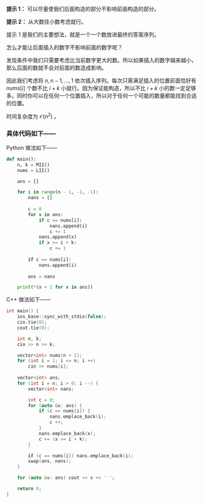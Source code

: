 **提示 1：** 可以尽量使我们后面构造的部分不影响前面构造的部分。

**提示 2：** 从大数往小数考虑就行。

提示 1 是我们的主要想法，就是一个一个数放进最终的答案序列。

怎么才能让后面插入的数字不影响前面的数字呢？

发现条件中我们只需要考虑比当前数字更大的数。所以如果插入的数字越来越小，那么后面的数就不会对前面的数造成影响。

因此我们考虑将 $n,n-1,\dots,1$ 依次插入序列。每次只需满足插入的位置前面恰好有 $nums[i]$ 个数不比 $i+k$ 小就行。因为保证能构造，所以不比 $i+k$ 小的数一定足够多。同时你可以在任何一个位置插入，所以对于任何一个可能的数量都能找到合适的位置。

时间复杂度为 $\mathcal{O}(n^2)$ 。

### 具体代码如下——

Python 做法如下——

```Python []
def main():
    n, k = MII()
    nums = LII()

    ans = []

    for i in range(n - 1, -1, -1):
        nans = []
        
        c = 0
        for x in ans:
            if c == nums[i]:
                nans.append(i)
                c += 1
            nans.append(x)
            if x >= i + k:
                c += 1
        
        if c == nums[i]:
            nans.append(i)
        
        ans = nans

    print(*(x + 1 for x in ans))
```

C++ 做法如下——

```cpp []
int main() {
    ios_base::sync_with_stdio(false);
    cin.tie(0);
    cout.tie(0);

    int n, k;
    cin >> n >> k;

    vector<int> nums(n + 1);
    for (int i = 1; i <= n; i ++)
        cin >> nums[i];
    
    vector<int> ans;
    for (int i = n; i > 0; i --) {
        vector<int> nans;

        int c = 0;
        for (auto &x: ans) {
            if (c == nums[i]) {
                nans.emplace_back(i);
                c ++;
            }
            nans.emplace_back(x);
            c += (x >= i + k);
        }

        if (c == nums[i]) nans.emplace_back(i);
        swap(ans, nans);
    }

    for (auto &v: ans) cout << v << ' ';

    return 0;
}
```